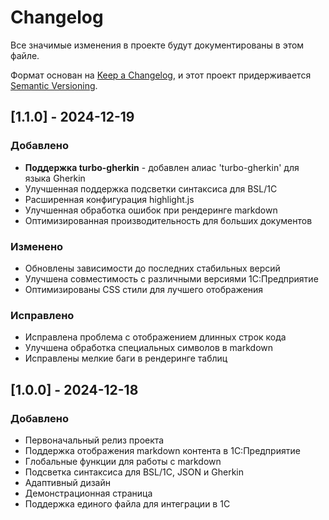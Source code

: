 # Changelog

Все значимые изменения в проекте будут документированы в этом файле.

Формат основан на [Keep a Changelog](https://keepachangelog.com/ru/1.0.0/),
и этот проект придерживается [Semantic Versioning](https://semver.org/lang/ru/).

## [1.1.0] - 2024-12-19

### Добавлено
- **Поддержка turbo-gherkin** - добавлен алиас 'turbo-gherkin' для языка Gherkin
- Улучшенная поддержка подсветки синтаксиса для BSL/1C
- Расширенная конфигурация highlight.js
- Улучшенная обработка ошибок при рендеринге markdown
- Оптимизированная производительность для больших документов

### Изменено
- Обновлены зависимости до последних стабильных версий
- Улучшена совместимость с различными версиями 1С:Предприятие
- Оптимизированы CSS стили для лучшего отображения

### Исправлено
- Исправлена проблема с отображением длинных строк кода
- Улучшена обработка специальных символов в markdown
- Исправлены мелкие баги в рендеринге таблиц

## [1.0.0] - 2024-12-18

### Добавлено
- Первоначальный релиз проекта
- Поддержка отображения markdown контента в 1С:Предприятие
- Глобальные функции для работы с markdown
- Подсветка синтаксиса для BSL/1C, JSON и Gherkin
- Адаптивный дизайн
- Демонстрационная страница
- Поддержка единого файла для интеграции в 1С
